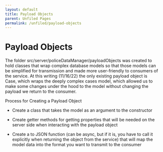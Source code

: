 ```yaml
---
layout: default
title: Payload Objects
parent: Unfiled Pages
permalink: /unfiled/payload-objects
---
```


# Payload Objects

The folder src/server/policeDataManager/payloadObjects was created to
hold classes that wrap complex database models so that those models can
be simplified for transmission and made more user-friendly to consumers
of the service. At this writing (11/16/22) the only existing payload
object is Case, which wraps the deeply complex cases model, which
allowed us to make some changes under the hood to the model without
changing the payload we return to the consumer.

Process for Creating a Payload Object

-   Create a class that takes the model as an argument to the
    constructor

-   Create getter methods for getting properties that will be needed on
    the server side when interacting with the payload object

-   Create a to JSON function (can be async, but if it is, you have to
    call it explicitly when returning the object from the service) that
    will map the model data into the format you want to transmit to the
    consumer
